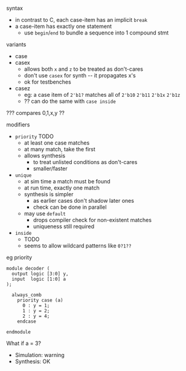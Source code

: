 syntax
 - in contrast to C, each case-item has an implicit `break`
 - a case-item has exactly one statement
    - use `begin`/`end` to bundle a sequence into 1 compound stmt

variants
 - case
 - casex
    - allows both `x` and `z` to be treated as don't-cares
    - don't use `casex` for synth -- it propagates x's
    - ok for testbenches
 - casez
    - eg: a case item of `2'b1?` matches all of
         `2'b10` `2'b11` `2'b1x` `2'b1z`
    - ?? can do the same with `case inside`

??? compares 0,1,x,y ??

modifiers
 - `priority` TODO
     - at least one case matches
     - at many match, take the first
     - allows synthesis
        - to treat unlisted conditions as don't-cares
        - smaller/faster
 - `unique`
     - at sim time a match must be found
     - at run time, exactly one match
     - synthesis is simpler
        - as earlier cases don't shadow later ones
        - check can be done in parallel
     - may use `default`
        - drops compiler check for non-existent matches
        - uniqueness still required
 - `inside`
    - TODO
    - seems to allow wildcard patterns like `0?1??`

eg priority
```
module decoder (
  output logic [3:0] y,
  input  logic [1:0] a
);

  always_comb
    priority case (a)
      0 : y = 1;
      1 : y = 2;
      2 : y = 4;
    endcase

endmodule
```

What if a = 3?
 - Simulation: warning
 - Synthesis: OK
